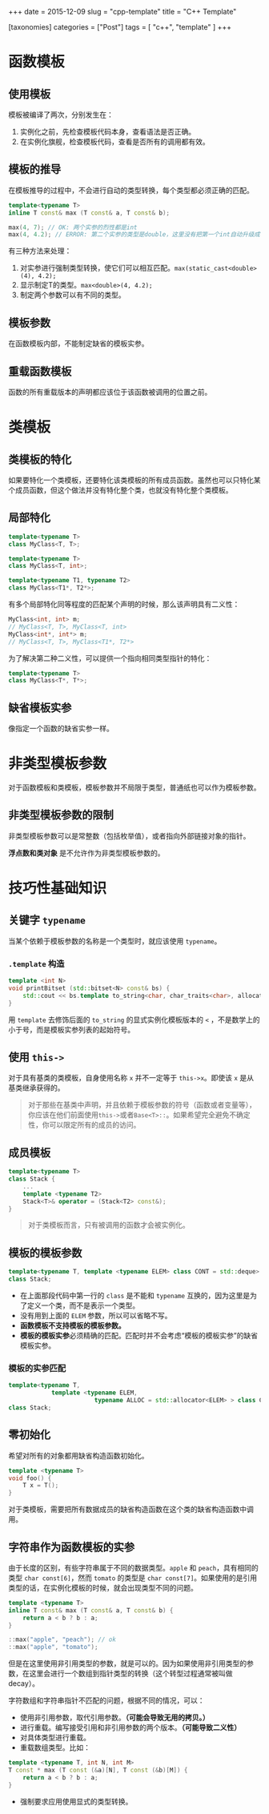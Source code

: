 +++
date = 2015-12-09
slug = "cpp-template"
title = "C++ Template"

[taxonomies]
categories =  ["Post"]
tags = [ "c++", "template" ]
+++

# 函数模板

## 使用模板

模板被编译了两次，分别发生在：

1. 实例化之前，先检查模板代码本身，查看语法是否正确。
2. 在实例化旗舰，检查模板代码，查看是否所有的调用都有效。

## 模板的推导

在模板推导的过程中，不会进行自动的类型转换，每个类型都必须正确的匹配。

```c++
template<typename T>
inline T const& max (T const& a, T const& b);

max(4, 7); // OK: 两个实参的烈性都是int
max(4, 4.2); // ERROR: 第二个实参的类型是double，这里没有把第一个int自动升级成了double
```
有三种方法来处理：

1. 对实参进行强制类型转换，使它们可以相互匹配。`max(static_cast<double>(4), 4.2);`
2. 显示制定T的类型。`max<double>(4, 4.2);`
3. 制定两个参数可以有不同的类型。

## 模板参数

在函数模板内部，不能制定缺省的模板实参。

## 重载函数模板

函数的所有重载版本的声明都应该位于该函数被调用的位置之前。

# 类模板

## 类模板的特化

如果要特化一个类模板，还要特化该类模板的所有成员函数。虽然也可以只特化某个成员函数，但这个做法并没有特化整个类，也就没有特化整个类模板。

## 局部特化

```c++
template<typename T>
class MyClass<T, T>;

template<typename T>
class MyClass<T, int>;

template<typename T1, typename T2>
class MyClass<T1*, T2*>;
```

有多个局部特化同等程度的匹配某个声明的时候，那么该声明具有二义性：
```c++
MyClass<int, int> m;
// MyClass<T, T>, MyClass<T, int>
MyClass<int*, int*> m;
// MyClass<T, T>, MyClass<T1*, T2*>
```
为了解决第二种二义性，可以提供一个指向相同类型指针的特化：
```c++
template<typename T>
class MyClass<T*, T*>;
```

## 缺省模板实参

像指定一个函数的缺省实参一样。

# 非类型模板参数

对于函数模板和类模板，模板参数并不局限于类型，普通纸也可以作为模板参数。

## 非类型模板参数的限制

非类型模板参数可以是常整数（包括枚举值），或者指向外部链接对象的指针。

**浮点数和类对象** 是不允许作为非类型模板参数的。

# 技巧性基础知识

## 关键字 `typename`

当某个依赖于模板参数的名称是一个类型时，就应该使用 `typename`。

### `.template` 构造

```c++
template <int N>
void printBitset (std::bitset<N> const& bs) {
    std::cout << bs.template to_string<char, char_traits<char>, allocator<char> >();
}
```

用 `template` 去修饰后面的 `to_string` 的显式实例化模板版本的 `<` ，不是数学上的小于号，而是模板实参列表的起始符号。

## 使用 `this->`
对于具有基类的类模板，自身使用名称 `x` 并不一定等于 `this->x`。即使该 `x` 是从基类继承获得的。

> 对于那些在基类中声明，并且依赖于模板参数的符号（函数或者变量等），你应该在他们前面使用`this->`或者`Base<T>::`。如果希望完全避免不确定性，你可以限定所有的成员的访问。

## 成员模板

```c++
template<typename T>
class Stack {
    ...
    template <typename T2>
    Stack<T>& operator = (Stack<T2> const&);
}
```

> 对于类模板而言，只有被调用的函数才会被实例化。

## 模板的模板参数

```c++
template<typename T, template <typename ELEM> class CONT = std::deque>
class Stack;
```
* 在上面那段代码中第一行的 `class` 是不能和 `typename` 互换的，因为这里是为了定义一个类，而不是表示一个类型。
* 没有用到上面的 `ELEM` 参数，所以可以省略不写。
* **函数模板不支持模板的模板参数。**
* **模板的模板实参**必须精确的匹配。匹配时并不会考虑“模板的模板实参”的缺省模板实参。

### 模板的实参匹配

```c++
template<typename T,
            template <typename ELEM,
                        typename ALLOC = std::allocator<ELEM> > class CONT = std::deque>
class Stack;
```

## 零初始化

希望对所有的对象都用缺省构造函数初始化。
```c++
template <typename T>
void foo() {
    T x = T();
}
```
对于类模板，需要把所有数据成员的缺省构造函数在这个类的缺省构造函数中调用。

## 字符串作为函数模板的实参

由于长度的区别，有些字符串属于不同的数据类型。`apple` 和 `peach`，具有相同的类型 `char const[6]`，然而 `tomato` 的类型是 `char const[7]`。如果使用的是引用类型的话，在实例化模板的时候，就会出现类型不同的问题。
```c++
template <typename T>
inline T const& max (T const& a, T const& b) {
    return a < b ? b : a;
}

::max("apple", "peach"); // ok
::max("apple", "tomato");
```

但是在这里使用非引用类型的参数，就是可以的。因为如果使用非引用类型的参数，在这里会进行一个数组到指针类型的转换（这个转型过程通常被叫做decay）。

字符数组和字符串指针不匹配的问题，根据不同的情况，可以：
* 使用非引用参数，取代引用参数。**（可能会导致无用的拷贝。）**
* 进行重载。编写接受引用和非引用参数的两个版本。**（可能导致二义性）**
* 对具体类型进行重载。
* 重载数组类型。比如：
```c++
template <typename T, int N, int M>
T const * max (T const (&a)[N], T const (&b)[M]) {
    return a < b ? b : a;
}
```
* 强制要求应用使用显式的类型转换。